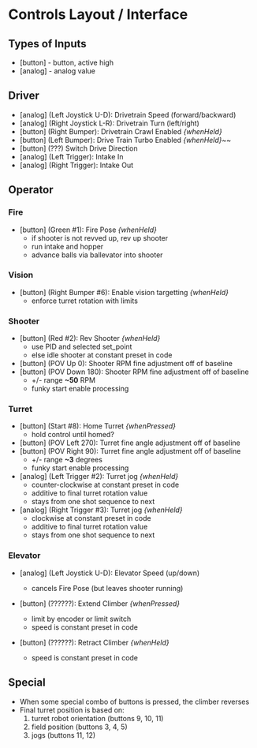# Controls Layout / Interface

## Types of Inputs
- [button] - button, active high
- [analog] - analog value

## Driver
- [analog] (Left Joystick U-D): Drivetrain Speed (forward/backward)
- [analog] (Right Joystick L-R): Drivetrain Turn (left/right)
- [button] (Right Bumper): Drivetrain Crawl Enabled *{whenHeld}*
- [button] (Left Bumper): Drive Train Turbo Enabled *{whenHeld}*~~
- [button] (???) Switch Drive Direction
- [analog] (Left Trigger): Intake In
- [analog] (Right Trigger): Intake Out

## Operator
### Fire
- [button] (Green #1): Fire Pose *{whenHeld}*
  - if shooter is not revved up, rev up shooter
  - run intake and hopper
  - advance balls via ballevator into shooter
### Vision
- [button] (Right Bumper #6): Enable vision targetting *{whenHeld}*
  - enforce turret rotation with limits
### Shooter
- [button] (Red #2): Rev Shooter *{whenHeld}*
  - use PID and selected set_point
  - else idle shooter at constant preset in code
- [button] (POV Up 0): Shooter RPM fine adjustment off of baseline
- [button] (POV Down 180): Shooter RPM fine adjustment off of baseline
  - +/- range **~50** RPM
  - funky start enable processing
### Turret
- [button] (Start #8): Home Turret *{whenPressed}*
  - hold control until homed?
- [button] (POV Left 270): Turret fine angle adjustment off of baseline
- [button] (POV Right 90): Turret fine angle adjustment off of baseline
  - +/- range **~3** degrees
  - funky start enable processing
- [analog] (Left Trigger #2): Turret jog *{whenHeld}*
  - counter-clockwise at constant preset in code
  - additive to final turret rotation value
  - stays from one shot sequence to next
- [analog] (Right Trigger #3): Turret jog *{whenHeld}*
  - clockwise at constant preset in code
  - additive to final turret rotation value
  - stays from one shot sequence to next
### Elevator
- [analog] (Left Joystick U-D): Elevator Speed (up/down)
  - cancels Fire Pose (but leaves shooter running)





- [button] (??????): Extend Climber *{whenPressed}*
  - limit by encoder or limit switch
  - speed is constant preset in code
- [button] (??????): Retract Climber *{whenHeld}*
   - speed is constant preset in code


## Special
- When some special combo of buttons is pressed, the climber reverses
- Final turret position is based on:
  1. turret robot orientation (buttons 9, 10, 11)
  1. field position (buttons 3, 4, 5)
  1. jogs (buttons 11, 12)
